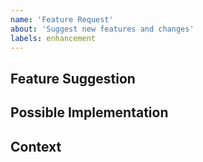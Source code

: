 ```yaml
---
name: 'Feature Request'
about: 'Suggest new features and changes'
labels: enhancement
---
```


<!--- Provide a general summary of the feature request in the Title above -->

## Feature Suggestion
<!--- Tell us how we could improve your experience -->

## Possible Implementation

<!--- Not obligatory, but ideas as to the implementation of the addition or change -->

## Context

<!--- What are you trying to accomplish? -->
<!--- Providing context (e.g. links to configuration settings, stack trace or log data) -->
<!--- helps us come up with a solution that is most useful in the real world -->
